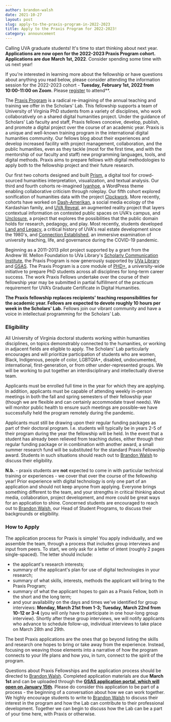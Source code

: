 ```yaml
---
author: brandon-walsh
date: 2021-10-27
layout: post
slug: apply-to-the-praxis-program-in-2022-2023
title: Apply to the Praxis Program for 2022-2023!
category: announcement
---
```


Calling UVA graduate students! It's time to start thinking about next year. **Applications are now open for the 2022-2023 Praxis Program cohort. Applications are due March 1st, 2022**. Consider spending some time with us next year!

If you're interested in learning more about the fellowship or have questions about anything you read below, please consider attending the information session for the 2022-2023 cohort - **Tuesday, February 1st, 2022 from 10:00-11:00 on Zoom**. Please [register](https://cal.lib.virginia.edu/calendar/events/PraxisProgramInfo2023) to attend**.

The [Praxis Program](http://praxis.scholarslab.org/) is a radical re-imagining of the annual teaching and training we offer in the Scholars' Lab. This fellowship supports a team of University of Virginia PhD students from a variety of disciplines, who work collaboratively on a shared digital humanities project. Under the guidance of Scholars' Lab faculty and staff, Praxis fellows conceive, develop, publish, and promote a digital project over the course of an academic year. Praxis is a unique and well-known training program in the international digital humanities community. Our fellows blog about their experiences and develop increased facility with project management, collaboration, and the public humanities, even as they tackle (most for the first time, and with the mentorship of our faculty and staff) new programming languages, tools, and digital methods. Praxis aims to prepare fellows with digital methodologies to apply both to the fellowship project and their future research.

Our first two cohorts designed and built [Prism](http://prism.scholarslab.org/), a digital tool for crowd-sourced humanities interpretation, visualization, and textual analysis. Our third and fourth cohorts re-imagined [Ivanhoe](http://ivanhoe.scholarslab.org/), a WordPress theme enabling collaborative criticism through roleplay. Our fifth cohort explored sonification of humanities data with the project [Clockwork](http://clockwork.scholarslab.org/). More recently, cohorts have worked on [Dash-Amerikan](http://dashamerikan.scholarslab.org/), a social media ecology of the Kardashian family, and [UVA Reveal](http://reveal.scholarslab.org), an augmented reality project that layers contextual information on contested public spaces on UVA's campus, and [Unclosure](http://unclosure.scholarslab.org/), a project that explores the possibilities that the public domain holds for research, pedagogy, and play. Most recently, students developed [Land and Legacy](landandlegacy.scholarslab.org), a critical history of UVA's real estate development since the 1980's, and [Connection Established](https://connection.scholarslab.org/), an immersive examination of university teaching, life, and governance during the COVID-19 pandemic.

Beginning as a 2011-2013 pilot project supported by a grant from the Andrew W. Mellon Foundation to UVa Library's [Scholarly Communication Institute](http://uvasci.org), the Praxis Program is now generously supported by [UVa Library](http://www.library.virginia.edu/) and [GSAS](http://gsas.virginia.edu/). The Praxis Program is a core module of [PHD+](http://phdplus.virginia.edu), a university-wide initiative to prepare PhD students across all disciplines for long-term career success. The work Praxis Fellows undertake over the course of their fellowship year may be submitted in partial fulfillment of the practicum requirement for UVA’s Graduate Certificate in Digital Humanities.

**The Praxis fellowship replaces recipients' teaching responsibilities for the academic year. Fellows are expected to devote roughly 10 hours per week in the Scholars' Lab.** Fellows join our vibrant community and have a voice in intellectual programming for the Scholars’ Lab.

### Eligibility

All University of Virginia doctoral students working within humanities disciplines, on topics demonstrably connected to the humanities, or working in adjacent fields are eligible to apply. The Scholars' Lab particularly encourages and will prioritize participation of students who are women, Black, Indigenous, people of color, LGBTQIA+, disabled, undocumented, international, first-generation, or from other under-represented groups. We will be working to put together an interdisciplinary and intellectually diverse team.

Applicants must be enrolled full time in the year for which they are applying. In addition, applicants must be capable of attending weekly in-person meetings in both the fall and spring semesters of their fellowship year (though we are flexible and can certainly accommodate travel needs). We will monitor public health to ensure such meetings are possible–we have successfully held the program remotely during the pandemic.

Applicants must still be drawing upon their regular funding packages as part of their doctoral program. I.e. students will typically be in years 2-5 of their program during the year the fellowship will be held. In the event that a student has already been relieved from teaching duties, either through their regular funding package or in combination with another award, a small summer research fund will be substituted for the standard Praxis Fellowship award. Students in such situations should reach out to [Brandon Walsh](mailto:bmw9t@virginia.edu) to discuss their eligibility.

**N.b.** - praxis students are **not** expected to come in with particular technical training or experiences - we cover that over the course of the fellowship year! Prior experience with digital technology is only one part of an application and should not keep anyone from applying. Everyone brings something different to the team, and your strengths in critical thinking about media, collaboration, project development, and more could be great ways for an application to shine. Concerned students are encouraged to reach out to [Brandon Walsh](mailto:bmw9t@virginia.edu), our Head of Student Programs, to discuss their backgrounds or eligibility.

### How to Apply

The application process for Praxis is simple! You apply individually, and we assemble the team, through a process that includes group interviews and input from peers. To start, we only ask for a letter of intent (roughly 2 pages single-spaced). The letter should include:

* the applicant's research interests;
* summary of the applicant's plan for use of digital technologies in your research;
* summary of what skills, interests, methods the applicant will bring to the Praxis Program;
* summary of what the applicant hopes to gain as a Praxis Fellow, both in the short and the long term;
* and your availability on the days and times we've identified for group interviews: **Monday, March 21st from 1-3; Tuesday, March 22nd from 10-12 or 3-4** (you will only have to participate in one hour-long group interview). Shortly after these group interviews, we will notify applicants who advance to schedule follow-up, individual interviews to take place on March 28th and 29th.

The best Praxis applications are the ones that go beyond listing the skills and research one hopes to bring or take away from the experience. Instead, focusing on weaving those elements into a narrative of how the program connects to your life plans and how you, in turn, connect to the spirit of the program. 

Questions about Praxis Fellowships and the application process should be directed to [Brandon Walsh](mailto:bmw9t@virginia.edu). Completed application materials are due **March 1st** and can be uploaded through the **[GSAS application portal, which will open on January 15th](https://virginia.academicworks.com/)**. Please do consider this application to be part of a process - the beginning of a conversation about how we can work together. We highly encourage students to write to [Brandon Walsh](mailto:bmw9t@virginia.edu) to discuss their interest in the program and how the Lab can contribute to their professional development. Together we can begin to discuss how the Lab can be a part of your time here, with Praxis or otherwise.